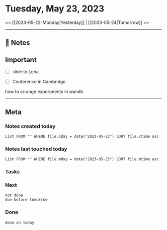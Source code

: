 


# Tuesday, May 23, 2023

<< [[2023-05-22-Monday|Yesterday]] | [[2023-05-24|Tomorrow]] >>

---


## 📝 Notes

## Important 
- [ ] slide to Lena
- [ ] Conference in Cambridge



how to arrange experunents in wandb


---
## Meta
### Notes created today
```dataview
List FROM "" WHERE file.cday = date("2023-05-23") SORT file.ctime asc
```

### Notes last touched today
```dataview
List FROM "" WHERE file.mday = date("2023-05-23") SORT file.mtime asc
```



### Tasks

### Next

```tasks
not done 
due before tomorrow
```

### Done

```tasks
done on today
```
